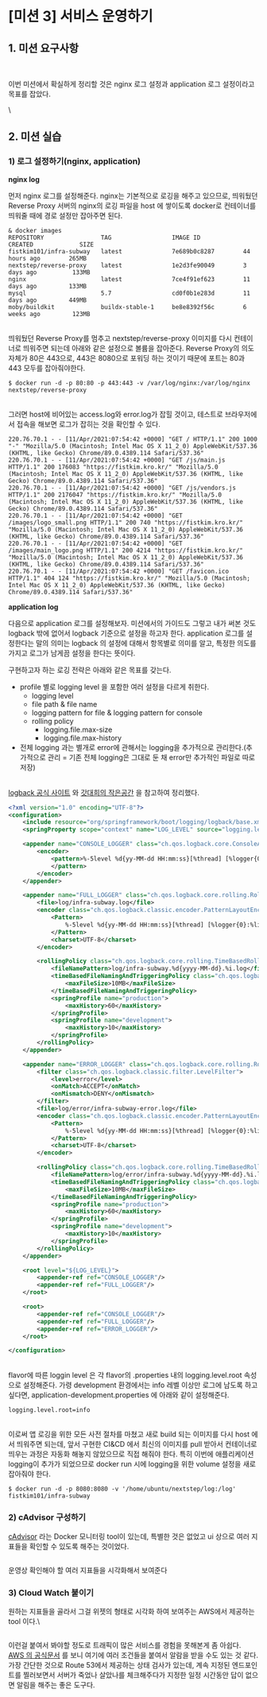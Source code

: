 # \[미션 3] 서비스 운영하기

## 1. 미션 요구사항 <a href="#1" id="1"></a>

<figure><img src="http://localhost:4000/assets/images/infra/mission3.png" alt=""><figcaption></figcaption></figure>



\
이번 미션에서 확실하게 정리할 것은 nginx 로그 설정과 application 로그 설정이라고 목표를 잡았다.

\


## 2. 미션 실습 <a href="#2" id="2"></a>

### &#x20;**1) 로그 설정하기(nginx, application)**

**nginx log**

먼저 nginx 로그를 설정해준다. nginx는 기본적으로 로깅을 해주고 있으므로, 띄워뒀던 Reverse Proxy 서버의 nginx의 로깅 파일을 host 에 쌓이도록 docker로 컨테이너를 띄워줄 때에 경로 설정만 잡아주면 된다.

```
& docker images
REPOSITORY                TAG                 IMAGE ID            CREATED             SIZE
fistkim101/infra-subway   latest              7e689b0c8287        44 hours ago        265MB
nextstep/reverse-proxy    latest              1e2d3fe90049        3 days ago          133MB
nginx                     latest              7ce4f91ef623        11 days ago         133MB
mysql                     5.7                 cd0f0b1e283d        11 days ago         449MB
moby/buildkit             buildx-stable-1     be8e8392f56c        6 weeks ago         123MB
```

\
띄워뒀던 Reverse Proxy를 멈추고 nextstep/reverse-proxy 이미지를 다시 컨테이너로 띄워주면 되는데 아래와 같은 설정으로 볼륨을 잡아준다. Reverse Proxy의 의도 자체가 80은 443으로, 443은 8080으로 포워딩 하는 것이기 때문에 포트는 80과 443 모두를 잡아줘야한다.

```
$ docker run -d -p 80:80 -p 443:443 -v /var/log/nginx:/var/log/nginx nextstep/reverse-proxy
```

\
그러면 host에 비어있는 access.log와 error.log가 잡힐 것이고, 테스트로 브라우저에서 접속을 해보면 로그가 잡히는 것을 확인할 수 있다.

```
220.76.70.1 - - [11/Apr/2021:07:54:42 +0000] "GET / HTTP/1.1" 200 1000 "-" "Mozilla/5.0 (Macintosh; Intel Mac OS X 11_2_0) AppleWebKit/537.36 (KHTML, like Gecko) Chrome/89.0.4389.114 Safari/537.36"
220.76.70.1 - - [11/Apr/2021:07:54:42 +0000] "GET /js/main.js HTTP/1.1" 200 176083 "https://fistkim.kro.kr/" "Mozilla/5.0 (Macintosh; Intel Mac OS X 11_2_0) AppleWebKit/537.36 (KHTML, like Gecko) Chrome/89.0.4389.114 Safari/537.36"
220.76.70.1 - - [11/Apr/2021:07:54:42 +0000] "GET /js/vendors.js HTTP/1.1" 200 2176047 "https://fistkim.kro.kr/" "Mozilla/5.0 (Macintosh; Intel Mac OS X 11_2_0) AppleWebKit/537.36 (KHTML, like Gecko) Chrome/89.0.4389.114 Safari/537.36"
220.76.70.1 - - [11/Apr/2021:07:54:42 +0000] "GET /images/logo_small.png HTTP/1.1" 200 740 "https://fistkim.kro.kr/" "Mozilla/5.0 (Macintosh; Intel Mac OS X 11_2_0) AppleWebKit/537.36 (KHTML, like Gecko) Chrome/89.0.4389.114 Safari/537.36"
220.76.70.1 - - [11/Apr/2021:07:54:42 +0000] "GET /images/main_logo.png HTTP/1.1" 200 4214 "https://fistkim.kro.kr/" "Mozilla/5.0 (Macintosh; Intel Mac OS X 11_2_0) AppleWebKit/537.36 (KHTML, like Gecko) Chrome/89.0.4389.114 Safari/537.36"
220.76.70.1 - - [11/Apr/2021:07:54:42 +0000] "GET /favicon.ico HTTP/1.1" 404 124 "https://fistkim.kro.kr/" "Mozilla/5.0 (Macintosh; Intel Mac OS X 11_2_0) AppleWebKit/537.36 (KHTML, like Gecko) Chrome/89.0.4389.114 Safari/537.36"
```



**application log**

다음으로 application 로그를 설정해보자. 미션에서의 가이드도 그렇고 내가 써본 것도 logback 밖에 없어서 logback 기준으로 설정을 하고자 한다. application 로그를 설정한다는 말의 의미는 logback 의 설정에 대해서 항목별로 의미를 알고, 특정한 의도를 가지고 로그가 남게끔 설정을 한다는 뜻이다.

구현하고자 하는 로깅 전략은 아래와 같은 목표를 갖는다.

* profile 별로 logging level 을 포함한 여러 설정을 다르게 취한다.
  * logging level
  * file path & file name
  * logging pattern for file & logging pattern for console
  * rolling policy
    * logging.file.max-size
    * logging.file.max-history
* 전체 logging 과는 별개로 error에 관해서는 logging을 추가적으로 관리한다.(추가적으로 관리 = 기존 전체 logging은 그대로 둔 채 error만 추가적인 파일로 따로 저장)

\
[logback 공식 사이트](https://docs.spring.io/spring-boot/docs/2.2.7.RELEASE/reference/html/spring-boot-features.html#boot-features-logging) 와 [갓대희의 작은공간](https://goddaehee.tistory.com/206) 을 참고하여 정리했다.

```xml
<?xml version="1.0" encoding="UTF-8"?>
<configuration>
    <include resource="org/springframework/boot/logging/logback/base.xml"/>
    <springProperty scope="context" name="LOG_LEVEL" source="logging.level.root"/>

    <appender name="CONSOLE_LOGGER" class="ch.qos.logback.core.ConsoleAppender">
        <encoder>
            <pattern>%-5level %d{yy-MM-dd HH:mm:ss}[%thread] [%logger{0}:%line] - %msg%n
            </pattern>
        </encoder>
    </appender>

    <appender name="FULL_LOGGER" class="ch.qos.logback.core.rolling.RollingFileAppender">
        <file>log/infra-subway.log</file>
        <encoder class="ch.qos.logback.classic.encoder.PatternLayoutEncoder">
            <Pattern>
                %-5level %d{yy-MM-dd HH:mm:ss}[%thread] [%logger{0}:%line] - %msg%n
            </Pattern>
            <charset>UTF-8</charset>
        </encoder>

        <rollingPolicy class="ch.qos.logback.core.rolling.TimeBasedRollingPolicy">
            <fileNamePattern>log/infra-subway.%d{yyyy-MM-dd}.%i.log</fileNamePattern>
            <timeBasedFileNamingAndTriggeringPolicy class="ch.qos.logback.core.rolling.SizeAndTimeBasedFNATP">
                <maxFileSize>10MB</maxFileSize>
            </timeBasedFileNamingAndTriggeringPolicy>
            <springProfile name="production">
                <maxHistory>60</maxHistory>
            </springProfile>
            <springProfile name="development">
                <maxHistory>10</maxHistory>
            </springProfile>
        </rollingPolicy>
    </appender>

    <appender name="ERROR_LOGGER" class="ch.qos.logback.core.rolling.RollingFileAppender">
        <filter class="ch.qos.logback.classic.filter.LevelFilter">
            <level>error</level>
            <onMatch>ACCEPT</onMatch>
            <onMismatch>DENY</onMismatch>
        </filter>
        <file>log/error/infra-subway-error.log</file>
        <encoder class="ch.qos.logback.classic.encoder.PatternLayoutEncoder">
            <Pattern>
                %-5level %d{yy-MM-dd HH:mm:ss}[%thread] [%logger{0}:%line] - %msg%n
            </Pattern>
            <charset>UTF-8</charset>
        </encoder>

        <rollingPolicy class="ch.qos.logback.core.rolling.TimeBasedRollingPolicy">
            <fileNamePattern>log/error/infra-subway.%d{yyyy-MM-dd}.%i.log</fileNamePattern>
            <timeBasedFileNamingAndTriggeringPolicy class="ch.qos.logback.core.rolling.SizeAndTimeBasedFNATP">
                <maxFileSize>10MB</maxFileSize>
            </timeBasedFileNamingAndTriggeringPolicy>
            <springProfile name="production">
                <maxHistory>60</maxHistory>
            </springProfile>
            <springProfile name="development">
                <maxHistory>10</maxHistory>
            </springProfile>
        </rollingPolicy>
    </appender>

    <root level="${LOG_LEVEL}">
        <appender-ref ref="CONSOLE_LOGGER"/>
        <appender-ref ref="FULL_LOGGER"/>
    </root>

    <root>
        <appender-ref ref="CONSOLE_LOGGER"/>
        <appender-ref ref="FULL_LOGGER"/>
        <appender-ref ref="ERROR_LOGGER"/>
    </root>

</configuration>
```

\
flavor에 따른 loggin level 은 각 flavor의 .properties 내의 logging.level.root 속성으로 설정해준다. 가령 development 환경에서는 info 레벨 이상만 로그에 남도록 하고 싶다면, application-development.properties 에 아래와 같이 설정해준다.

```
logging.level.root=info
```

\
이로써 앱 로깅을 위한 모든 사전 절차를 마쳤고 새로 build 되는 이미지를 다시 host 에서 띄워주면 되는데, 앞서 구현한 CI\&CD 에서 최신의 이미지를 pull 받아서 컨테이너로 띄우는 과정은 자동화 해놓지 않았으므로 직접 해줘야 한다. 특히 이번에 애플리케이션 logging이 추가가 되었으므로 docker run 시에 logging을 위한 volume 설정을 새로 잡아줘야 한다.

```
$ docker run -d -p 8080:8080 -v '/home/ubuntu/nextstep/log:/log' fistkim101/infra-subway
```



### **2) cAdvisor 구성하기**

[cAdvisor](https://github.com/google/cadvisor) 라는 Docker 모니터링 tool이 있는데, 특별한 것은 없었고 ui 상으로 여러 지표들을 확인할 수 있도록 해주는 것이었다.

<figure><img src="http://localhost:4000/assets/images/infra/cadvisor.png" alt=""><figcaption></figcaption></figure>

운영상 확인해야 할 여러 지표들을 시각화해서 보여준다



### **3) Cloud Watch 붙이기**

원하는 지표들을 골라서 그걸 위젯의 형태로 시각화 하여 보여주는 AWS에서 제공하는 tool 이다.\


<figure><img src="http://localhost:4000/assets/images/infra/cloudwatch.png" alt=""><figcaption></figcaption></figure>

이런걸 붙여서 봐야할 정도로 트래픽이 많은 서비스를 경험을 못해본게 좀 아쉽다. [AWS 의 공식문서](https://docs.aws.amazon.com/ko\_kr/Route53/latest/DeveloperGuide/dns-failover.html) 를 보니 여기에 여러 조건들을 붙여서 알람을 받을 수도 있는 것 같다. 가장 간단한 것으로 Route 53에서 제공하는 상태 검사가 있는데, 계속 지정된 엔드포인트를 찔러보면서 서버가 죽었나 살았나를 체크해주다가 지정한 일정 시간동안 답이 없으면 알림을 해주는 좋은 도구다.
